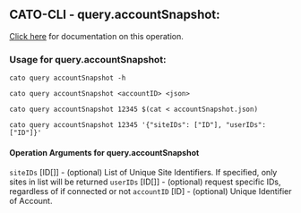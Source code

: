 
## CATO-CLI - query.accountSnapshot:
[Click here](https://api.catonetworks.com/documentation/#query-accountSnapshot) for documentation on this operation.

### Usage for query.accountSnapshot:

`cato query accountSnapshot -h`

`cato query accountSnapshot <accountID> <json>`

`cato query accountSnapshot 12345 $(cat < accountSnapshot.json)`

`cato query accountSnapshot 12345 '{"siteIDs": ["ID"], "userIDs": ["ID"]}'`

#### Operation Arguments for query.accountSnapshot ####
`siteIDs` [ID[]] - (optional) List of Unique Site Identifiers. If specified, only sites in list will be returned 
`userIDs` [ID[]] - (optional) request specific IDs, regardless of if connected or not 
`accountID` [ID] - (optional) Unique Identifier of Account. 
